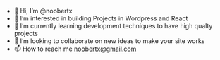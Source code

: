 - 👋 Hi, I’m @noobertx
- 👀 I’m interested in building Projects in Wordpress and React
- 🌱 I’m currently learning development techniques to have high qualty projects
- 💞️ I’m looking to collaborate on new ideas to make your site works
- 📫 How to reach me noobertx@gmail.com

<!---
noobertx/noobertx is a ✨ special ✨ repository because its `README.md` (this file) appears on your GitHub profile.
You can click the Preview link to take a look at your changes.
--->
